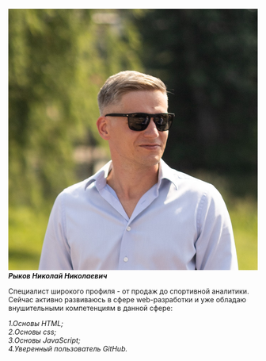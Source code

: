![Хозяин страницы](/img/ava.jpg)
***Рыков Николай Николаевич***

Специалист широкого профиля - от продаж до спортивной аналитики.
Сейчас активно развиваюсь в сфере web-разработки и уже обладаю  
внушительными компетенциям в данной сфере:
  
_1.Основы HTML;  
2.Основы css;  
3.Основы JavaScript;  
4.Уверенный пользователь GitHub._